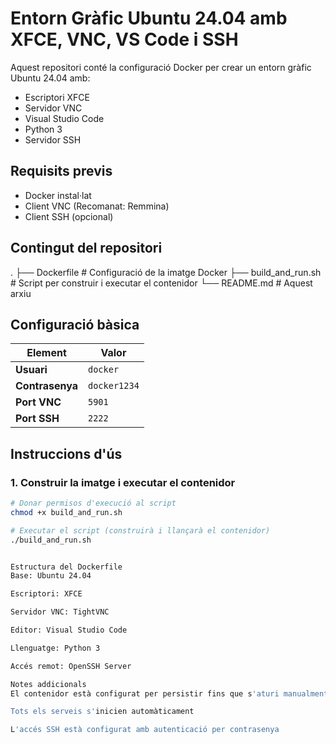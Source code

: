 # Entorn Gràfic Ubuntu 24.04 amb XFCE, VNC, VS Code i SSH

Aquest repositori conté la configuració Docker per crear un entorn gràfic Ubuntu 24.04 amb:
- Escriptori XFCE
- Servidor VNC
- Visual Studio Code
- Python 3
- Servidor SSH

## Requisits previs

- Docker instal·lat
- Client VNC (Recomanat: Remmina)
- Client SSH (opcional)

## Contingut del repositori
.
├── Dockerfile # Configuració de la imatge Docker
├── build_and_run.sh # Script per construir i executar el contenidor
└── README.md # Aquest arxiu


## Configuració bàsica

| Element       | Valor        |
|---------------|--------------|
| **Usuari**    | `docker`     |
| **Contrasenya**| `docker1234` |
| **Port VNC**  | `5901`       |
| **Port SSH**  | `2222`       |

## Instruccions d'ús

### 1. Construir la imatge i executar el contenidor

```bash
# Donar permisos d'execució al script
chmod +x build_and_run.sh

# Executar el script (construirà i llançarà el contenidor)
./build_and_run.sh


Estructura del Dockerfile
Base: Ubuntu 24.04

Escriptori: XFCE

Servidor VNC: TightVNC

Editor: Visual Studio Code

Llenguatge: Python 3

Accés remot: OpenSSH Server

Notes addicionals
El contenidor està configurat per persistir fins que s'aturi manualment

Tots els serveis s'inicien automàticament

L'accés SSH està configurat amb autenticació per contrasenya